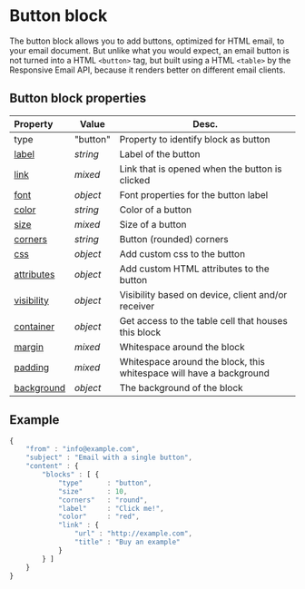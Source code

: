 # Button block

The button block allows you to add buttons, optimized for HTML email, to your 
email document. But unlike what you would expect, an email button is not turned 
into a HTML `<button>` tag, but built using a HTML `<table>` by the Responsive 
Email API, because it renders better on different email clients.

## Button block properties
| Property | Value | Desc.                                                                                                                        |
|:---------|-------|--------------------------------------------------------------------------------------------------------------------------------|
| type | "button" | Property to identify block as button                                                                                          |
| [label](ResponsiveEmail/json/property-button-label) | _string_ | Label of the button                                             |
| [link](ResponsiveEmail/json/property-link) | _mixed_ | Link that is opened when the button is clicked                            |
| [font](ResponsiveEmail/json/property-font) | _object_ | Font properties for the button label                                     |
| [color](ResponsiveEmail/json/property-button-color) | _string_ | Color of a button                                               |
| [size](ResponsiveEmail/json/property-button-size) | _mixed_ | Size of a button                                                   |
| [corners](ResponsiveEmail/json/property-button-corners) | _string_ | Button (rounded) corners                                    |
| [css](ResponsiveEmail/json/property-css) | _object_ | Add custom css to the button                                               |
| [attributes](ResponsiveEmail/json/property-attributes) | _object_ | Add custom HTML attributes to the button                     |
| [visibility](ResponsiveEmail/json/property-visibility) | _object_ | Visibility based on device, client and/or receiver           |
| [container](ResponsiveEmail/json/property-container) | _object_ | Get access to the table cell that houses this block            |
| [margin](ResponsiveEmail/json/property-margin) | _mixed_ | Whitespace around the block                                           |
| [padding](ResponsiveEmail/json/property-padding) | _mixed_ | Whitespace around the block, this whitespace will have a background |
| [background](ResponsiveEmail/json/property-background) | _object_ | The background of the block                                  |

## Example

```javascript
{
    "from" : "info@example.com",
    "subject" : "Email with a single button",
    "content" : {
        "blocks" : [ {
            "type"      : "button",
            "size"      : 10,
            "corners"   : "round",
            "label"     : "Click me!",
            "color"     : "red",
            "link" : {
                "url" : "http://example.com",
                "title" : "Buy an example"
            }
        } ]
    }
}
```
